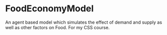 # FoodEconomyModel
An agent based model which simulates the effect of demand and supply as well as other factors on Food. For my CSS course.
